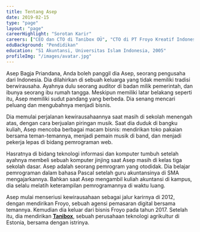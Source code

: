 ```yaml
---
title: Tentang Asep
date: 2019-02-15
type: "page"
layout: "page"
careerHighlight: "Sorotan Karir"
careers: ["CEO dan CTO di Tanibox OÜ", "CTO di PT Froyo Kreatif Indonesia (dulu)"]
eduBackground: "Pendidikan"
education: "S1 Akuntansi, Universitas Islam Indonesia, 2005"
profileImg: "/images/avatar.jpg"
---
```


Asep Bagja Priandana, Anda boleh panggil dia Asep, seorang pengusaha dari Indonesia. Dia dilahirkan di sebuah keluarga yang tidak memiliki tradisi berwirausaha. Ayahnya dulu seorang auditor di badan milik pemerintah, dan ibunya seorang ibu rumah tangga. Meskipun memiliki latar belakang seperti itu, Asep memiliki sudut pandang yang berbeda. Dia senang mencari peluang dan mengubahnya menjadi bisnis.

Dia memulai perjalanan kewirausahaannya saat masih di sekolah menengah atas, dengan cara berjualan piringan musik. Saat dia duduk di bangku kuliah, Asep mencoba berbagai macam bisnis: mendirikan toko pakaian bersama teman-temannya, menjadi pemain musik di band, dan menjadi pekerja lepas di bidang pemrograman web.

Hasratnya di bidang teknologi informasi dan komputer tumbuh setelah ayahnya membeli sebuah komputer jinjing saat Asep masih di kelas tiga sekolah dasar. Asep adalah seorang pemrogram yang otodidak. Dia belajar pemrograman dalam bahasa Pascal setelah guru akuntansinya di SMA mengajarkannya. Bahkan saat Asep mengambil kuliah akuntansi di kampus, dia selalu melatih keterampilan pemrogramannya di waktu luang.

Asep mulai menseriusi kewirausahaan sebagai jalur karirnya di 2012, dengan mendirikan Froyo, sebuah agensi pemasaran digital bersama temannya. Kemudian dia keluar dari bisnis Froyo pada tahun 2017. Setelah itu, dia mendirikan **[Tanibox](https://tanibox.com)**, sebuah perusahaan teknologi agrikultur di Estonia, bersama dengan istrinya.
